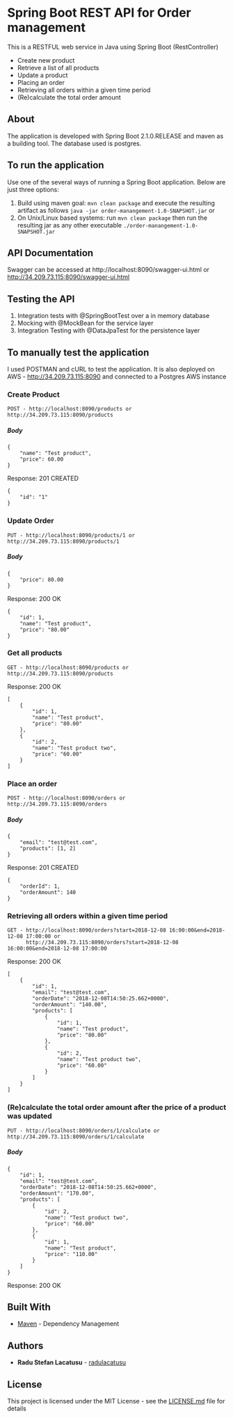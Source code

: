 # Spring Boot REST API for Order management

This is a RESTFUL web service in Java using Spring Boot (RestController)
* Create new product
* Retrieve a list of all products
* Update a product
* Placing an order
* Retrieving all orders within a given time period
* (Re)calculate the total order amount

## About

The application is developed with Spring Boot 2.1.0.RELEASE and maven as a building tool.
The database used is postgres.

## To run the application
Use one of the several ways of running a Spring Boot application. Below are just three options:

1. Build using maven goal: `mvn clean package` and execute the resulting artifact as follows `java -jar order-manangement-1.0-SNAPSHOT.jar` or
2. On Unix/Linux based systems: run `mvn clean package` then run the resulting jar as any other executable `./order-manangement-1.0-SNAPSHOT.jar`

## API Documentation

Swagger can be accessed at http://localhost:8090/swagger-ui.html or http://34.209.73.115:8090/swagger-ui.html

## Testing the API

1. Integration tests with @SpringBootTest over a in memory database
2. Mocking with @MockBean for the service layer
3. Integration Testing with @DataJpaTest for the persistence layer

## To manually test the application

I used POSTMAN and cURL to test the application. 
It is also deployed on AWS - http://34.209.73.115:8090 and connected to a Postgres AWS instance


### Create Product
```
POST - http://localhost:8090/products or http://34.209.73.115:8090/products
```
##### Body
```
{
	"name": "Test product",
	"price": 60.00
}
```
Response: 201 CREATED
```
{
    "id": "1"
}
```
### Update Order
```
PUT - http://localhost:8090/products/1 or http://34.209.73.115:8090/products/1
```
##### Body
```
{
	"price": 80.00
}
```
Response: 200 OK
```
{
    "id": 1,
    "name": "Test product",
    "price": "80.00"
}
```
### Get all products
```
GET - http://localhost:8090/products or http://34.209.73.115:8090/products
```
Response: 200 OK
```
[
    {
        "id": 1,
        "name": "Test product",
        "price": "80.00"
    },
    {
        "id": 2,
        "name": "Test product two",
        "price": "60.00"
    }
]
```
### Place an order
```
POST - http://localhost:8090/orders or http://34.209.73.115:8090/orders
```
##### Body
```
{
	"email": "test@test.com",
	"products": [1, 2]
}
```
Response: 201 CREATED
```
{
    "orderId": 1,
    "orderAmount": 140
}
```
### Retrieving all orders within a given time period
```
GET - http://localhost:8090/orders?start=2018-12-08 16:00:00&end=2018-12-08 17:00:00 or
      http://34.209.73.115:8090/orders?start=2018-12-08 16:00:00&end=2018-12-08 17:00:00
```
Response: 200 OK
```
[
    {
        "id": 1,
        "email": "test@test.com",
        "orderDate": "2018-12-08T14:50:25.662+0000",
        "orderAmount": "140.00",
        "products": [
            {
                "id": 1,
                "name": "Test product",
                "price": "80.00"
            },
            {
                "id": 2,
                "name": "Test product two",
                "price": "60.00"
            }
        ]
    }
]
```
### (Re)calculate the total order amount after the price of a product was updated
```
PUT - http://localhost:8090/orders/1/calculate or http://34.209.73.115:8090/orders/1/calculate
```
##### Body
```
{
    "id": 1,
    "email": "test@test.com",
    "orderDate": "2018-12-08T14:50:25.662+0000",
    "orderAmount": "170.00",
    "products": [
        {
            "id": 2,
            "name": "Test product two",
            "price": "60.00"
        },
        {
            "id": 1,
            "name": "Test product",
            "price": "110.00"
        }
    ]
}
```
Response: 200 OK

## Built With

* [Maven](https://maven.apache.org/) - Dependency Management

## Authors

* **Radu Stefan Lacatusu** - [radulacatusu](https://github.com/radulacatusu/)

## License

This project is licensed under the MIT License - see the [LICENSE.md](LICENSE.md) file for details